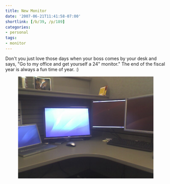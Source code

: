 ```yaml
---
title: New Monitor
date: '2007-06-21T11:41:58-07:00'
shortlink: [/b/39, /p/189]
categories:
- personal
tags:
- monitor
---
```

Don't you just love those days when your boss comes by your desk and says, "Go to my office and get yourself a 24"
monitor."  The end of the fiscal year is always a fun time of year. :)

<figure class="aligncenter">
  <img src="monitors.jpg" alt="Computer desk with laptop and three monitors">
</figure>
